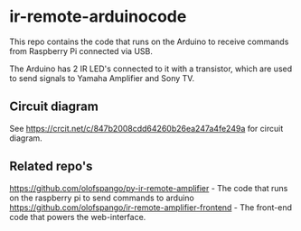 # ir-remote-arduinocode
This repo contains the code that runs on the Arduino to receive commands from Raspberry Pi connected via USB.

The Arduino has 2 IR LED's connected to it with a transistor, which are used to send signals to Yamaha Amplifier and Sony TV.

## Circuit diagram
See https://crcit.net/c/847b2008cdd64260b26ea247a4fe249a for circuit diagram. 


## Related repo's
https://github.com/olofspango/py-ir-remote-amplifier - The code that runs on the raspberry pi to send commands to arduino
https://github.com/olofspango/ir-remote-amplifier-frontend - The front-end code that powers the web-interface.
